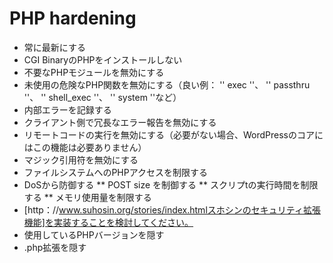 # PHP hardening
* 常に最新にする
* CGI BinaryのPHPをインストールしない
* 不要なPHPモジュールを無効にする
* 未使用の危険なPHP関数を無効にする（良い例： '' exec ''、 '' passthru ''、 '' shell_exec ''、 '' system ''など）
* 内部エラーを記録する
* クライアント側で冗長なエラー報告を無効にする
* リモートコードの実行を無効にする（必要がない場合、WordPressのコアにはこの機能は必要ありません）
* マジック引用符を無効にする
* ファイルシステムへのPHPアクセスを制限する
* DoSから防御する
** POST size を制御する
** スクリプtの実行時間を制限する
** メモリ使用量を制限する
* [http：//www.suhosin.org/stories/index.htmlスホシンのセキュリティ拡張機能]を実装することを検討してください。
* 使用しているPHPバージョンを隠す
* .php拡張を隠す
